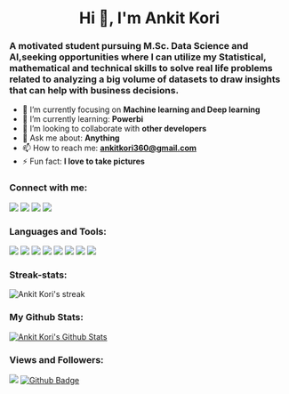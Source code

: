 <h1 align="center">Hi 👋, I'm Ankit Kori</h1>
<h3 align="left">A motivated student pursuing M.Sc. Data Science and AI,seeking opportunities where I can utilize my Statistical, mathematical and technical skills to solve real life problems related to analyzing a big volume of datasets to draw insights that can help with business decisions.</h3>

- 🔭 I’m currently focusing on **Machine learning and Deep learning**
- 🌱 I’m currently learning: **Powerbi**
- 👯 I’m looking to collaborate with **other developers**
- 💬 Ask me about: **Anything**
- 📫 How to reach me: **ankitkori360@gmail.com**
- ⚡ Fun fact: **I love to take pictures**

<h3 align="left">Connect with me:</h3>
<p align="left">
<a href="https://www.linkedin.com/in/ankit-kori-1681541ba/"><img src="https://img.icons8.com/fluency/48/000000/linkedin.png"></a>
<a href="https://www.instagram.com/ankit_kori__/"><img src="https://img.icons8.com/color/48/000000/instagram-new--v2.png"></a>
<a href="https://github.com/AnkitKori"><img src="https://img.icons8.com/color-glass/48/000000/github.png"></a>
<a href="https://www.facebook.com/profile.php?id=100011636657432"><img src="https://img.icons8.com/fluency/48/000000/facebook-new.png"></a>
</p>

<h3 align="left">Languages and Tools:</h3>
<a href="https://www.python.org" target="_blank"> <img src="https://img.icons8.com/color/48/000000/python--v1.png"></a>
<a href="https://www.mysql.com" target="_blank"> <img src="https://img.icons8.com/fluency/48/000000/mysql-logo.png"></a>
<a href="https://www.mongodb.com/" target="_blank"> <img src="https://img.icons8.com/color/48/000000/mongodb.png"></a>
<a href="https://www.tableau.com/g" target="_blank"> <img src="https://img.icons8.com/color/48/000000/tableau-software.png"></a>
<a href="https://powerbi.microsoft.com/" target="_blank"> <img src="https://img.icons8.com/color/48/000000/power-bi.png"></a>
<a href="https://www.fullstackpython.com/" target="_blank"> <img src="https://img.icons8.com/nolan/64/flask.png"></a>
<a href="https://hadoop.apache.org/" target="_blank"> <img src="https://img.icons8.com/color/48/000000/hadoop-distributed-file-system.png"></a>
<a href="https://docs.microsoft.com/en-us/sql/ssms/download-sql-server-management-studio-ssms?view=sql-server-ver15" target="_blank"><img src="https://img.icons8.com/color/48/000000/microsoft-sql-server.png"/></a>
  
<h3 align="left">Streak-stats:</h3>
<p align="centre">
  <img title=" Get streak stats for your profile at git.io/streak-stats" alt="Ankit Kori's streak" src ="https://github-readme-streak-stats.herokuapp.com/?user=AnkitKori&theme=dark"/>
  </a>
</p>
  
<h3 align="left">My Github Stats:</h3>
<a href="https://github.com/AnkitKori/github-readme-stats"><img alt="Ankit Kori's Github Stats" src="https://github-readme-stats.vercel.app/api?username=AnkitKori&show_icons=true&count_private=true&theme=react" /></a>
  

<h3 align="left">Views and Followers:</h3>
<a href="https://github.com/AnkitKori/github-profile-views-counter"><img src="https://komarev.com/ghpvc/?username=AnkitKori"></a>
<a href="https://github.com/AnkitKori?tab=followers"><img src="https://img.shields.io/github/followers/AnkitKori?label=Followers&style=social" alt="Github Badge"></a>
